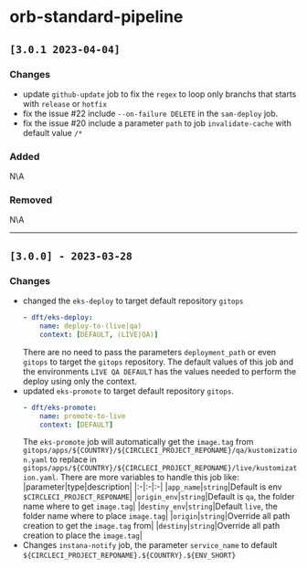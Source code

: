 # orb-standard-pipeline

## `[3.0.1 2023-04-04]`

### Changes

- update `github-update` job to fix the `regex` to loop only branchs that starts with `release` or `hotfix`
- fix the issue #22 include `--on-failure DELETE` in the `sam-deploy` job.
- fix the issue #20 include a parameter `path` to job `invalidate-cache` with default value `/*`

### Added

N\A

### Removed

N\A

___


## `[3.0.0] - 2023-03-28`

### Changes

- changed the `eks-deploy` to target default repository `gitops`
  ```yaml
  - dft/eks-deploy:
      name: deploy-to-(live|qa)
      context: [DEFAULT, (LIVE|QA)]
  ```
  There are no need to pass the parameters `deployment_path` or even `gitops` to target the `gitops` repository.
  The default values of this job and the environments `LIVE QA DEFAULT` has the values needed to perform the deploy using only the context.
- updated `eks-promote` to target default repository `gitops`.
  ```yaml
  - dft/eks-promote:
      name: promote-to-live
      context: [DEFAULT]
  ```
  The `eks-promote` job will automatically get the `image.tag` from `gitops/apps/${COUNTRY}/${CIRCLECI_PROJECT_REPONAME}/qa/kustomization.yaml` to replace in `gitops/apps/${COUNTRY}/${CIRCLECI_PROJECT_REPONAME}/live/kustomization.yaml`. There are more variables to handle this job like:
  |parameter|type|description|
  |:-|:-|:-|
  |`app_name`|`string`|Default is env `$CIRCLECI_PROJECT_REPONAME`|
  |`origin_env`|`string`|Default is `qa`, the folder name where to get `image.tag`|
  |`destiny_env`|`string`|Default `live`, the folder name where to place `image.tag`|
  |`origin`|`string`|Override all path creation to get the `image.tag` from|
  |`destiny`|`string`|Override all path creation to place the `image.tag`|
- Changes `instana-notify` job, the parameter `service_name` to default `${CIRCLECI_PROJECT_REPONAME}.${COUNTRY}.${ENV_SHORT}`
